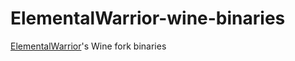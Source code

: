# ElementalWarrior-wine-binaries
[ElementalWarrior](https://gitlab.winehq.org/ElementalWarrior)'s Wine fork binaries
